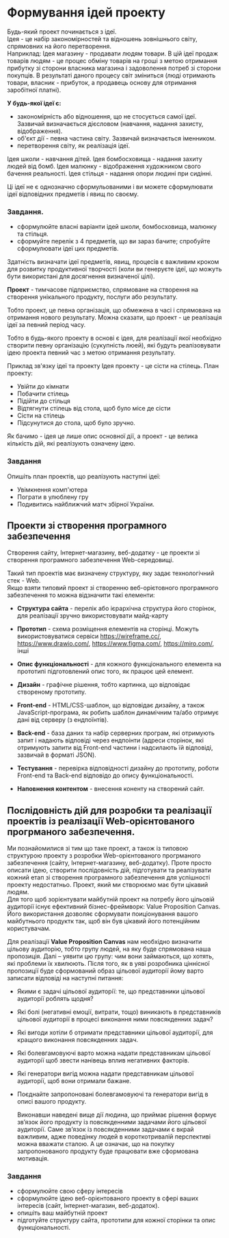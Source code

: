 # Формування ідей проекту
Будь-який проект починається з ідеї.  
Ідея - це набір закономірностей та відношень зовнішнього світу, спрямовних на його перетворення.  
Наприклад: Ідея магазину - продавати людям товари.  В цій ідеї продаж товарів людям - це процес обміну товарів на гроші з метою отримання прибутку зі сторони власника магазина і задоволення потреб зі сторони покупців. В результаті даного процесу світ зміниться (люді отримають товари, власник - прибуток, а продавець основу для отримання заробітної платні).  


**У будь-якої ідеї є:**
* закономірність або відношення, що не стосується самої ідеї. Зазвичай визначається дієсловом  (навчання, надання захисту, відображення). 
* об'єкт дії - певна частина світу. Зазвичай визначається іменником.
* перетворення світу, як реалізація ідеї.  

Ідея школи - навчання дітей.
Ідея бомбосховища - надання захиту людей від бомб.
Ідея малюнку - відображення художником свого бачення реальності.
Ідея стільця - надання опори людині при сидінні.  

Ці ідеї не є однозначно сформульованими і ви можете сформулювати ідеї відповідних предметів і явищ по своєму.  

### Завдання.
* сформулюйте власні варіанти ідей школи, бомбосховища, малюнку та стільця.
* сформуйте перелік з 4 предметів, що ви зараз бачите; спробуйте сформулювати ідеї цих предметів.  
  
Здатність визначати ідеї предметів, явищ, процесів є важливим кроком для розвитку продуктивної творчості (коли ви генеруєте ідеї, що можуть бути використані для досягнення визначеної цілі).  
  
**Проект**  - тимчасове підприємство, спрямоване на створення на створення унікального продукту, послуги або результату.  
  
Тобто проект, це певна організація, що обмежена в часі і спрямована на отримання нового результату.  Можна сказати, що проект - це реалізація ідеї за певний період часу.  

Тобто в будь-якого проекту в основі є ідея, для реалізації якої необхідно створити певну організацію (сукупність люей), які будуть реалізовувати ідею проекта певний час з метою отримання результату.  
  
Приклад зв'язку ідеї та проекту
Ідея проекту - це сісти на стілець.
План проекту:
* Увійти до кімнати
* Побачити стілець
* Підійти до стільця
* Відтягнути стілець від стола, щоб було місе де сісти
* Сісти на стілець
* Підсунутися до стола, щоб було зручно.

Як бачимо - ідея це лише опис основної дії, а проект - це велика кількість дій, які реалізують означену ідею.


### Завдання

Опишіть план проектів, що реалізують наступні ідеї:  

* Увімкнення комп'ютера
* Пограти в улюблену гру
* Подивитись найближчий матч збірної України.

## Проекти зі створення програмного забезпечення
Створення сайту, Інтернет-магазину, веб-додатку - це проекти зі створення програмного забезпечення Web-середовищі.  
  
Такий тип проектів має визначену структуру, яку задає технологічний стек - Web.  
Якщо взяти типовий проект зі створенню веб-орієтовного програмного забезпечення то можна відзначити такі елементи:
* **Структура сайта** - перелік або ієрархічна структура його сторінок, для реалізації зручно використовувати майд-карту  

* **Прототип** - схема розміщення елементів на сторінці. Можуть використовуватися сервіси https://wireframe.cc/, https://www.drawio.com/, https://www.figma.com/, https://miro.com/, інші

* **Опис функціональності** - для кожного функціонального елемента на прототипі підготовлений опис того, як працює цей елемент.

* **Дизайн** - графічне рішення, тобто картинка, що відповідає створеному прототипу.

* **Front-end** - HTML/CSS-шаблон, що відповідає дизайну, а також JavaScript-програма, як робить шаблон динамічним та/або отримує дані від серверу (з ендпоїнтів).

* **Back-end** - база даних та набір серверних програм, які отримують запит і надають відповіді через ендпоінти (адреси сторінок, які отримують запити від Front-end частини і надсилають їй відповіді, зазвичай в форматі JSON).

* **Тестування** - перевірка відповідності дизайну до прототипу, роботи Front-end та Back-end відповідо до опису функціональності.

* **Наповнення контентом** - внесення коненту на створений сайт.


## Послідовність дій для розробки та реалізації проектів із реалізації Web-орієнтованого прогрманого забезпечення.
Ми познайомилися зі тим що таке проект, а також із типовою структурою проекту з розробки Web-орієнтованого прогрманого забезпечення (сайту, Інтернет-магазину, веб-додатку).  Проте просто описати ідею, створити послідовність дій, підготувати та реалізувати кожний етап зі створення програмного забезпечення для успішності проекту недостатньо. Проект, який ми створюємо має бути цікавий людям.  
Для того щоб зорієнтувати майбутній проект на потребу його цільовій аудиторії існує ефективний бізнес-фреймворк: Value Proposition Canvas.  
Його використання дозволяє сформувати поиціонування вашого майбутнього продуктк так, щоб він був цікавий його потенційним користувачам.  
  
Для реалізації **Value Proposition Canvas** нам необхідно визначити цільову аудиторію, тобто групу людей, на яку буде спрямована наша пропозиція.
Далі – уявити цю групу: чим вони займаються, що хотять, які проблеми їх хвилюють. Після того, як в уяві розробника ціннісної пропозиції буде сформований образ цільової аудиторії йому варто записати відповіді на наступні питання:

* Якими є задачі цільової аудиторії: те, що представники цільової аудиторії роблять щодня?
* Які болі (негативні емоції, витрати, тощо) виникають в представників цільової аудиторії в процесі виконання ними повсякденних задач?
* Які вигоди хотіли б отримати представники цільової аудиторії, для кращого виконання повсякденних задач.
* Які болевгамовуючі варто можна надати представникам цільової аудиторії щоб звести нанівець вплив негативних факторів. 
* Які генератори вигід можна надати представникам цільової аудиторії, щоб вони отримали бажане.
* Поєднайте запропоновані болевгамовуючі та генератори вигід в описі вашого продукту.
  

  Виконавши наведені вище дії людина, що приймає рішення формує зв’язок його продукту із повсякденними задачами його цільової аудиторії. Саме зв’язок із повсякденними задачами є вкрай важливим, адже поведінку людей в короткотривалій перспективі можна вважати сталою. А це означає, що на покупку запропонованого продукту буде працювати вже сформована мотивація.


### Завдання
* сформулюйте свою сферу інтересів
* сформулюйте ідею веб-орієнтованого проекту в сфері ваших інтересів (сайт, Інтернет-магазин, веб-додаток).
* опишіть ваш майбутній проект
* підготуйте структуру сайта, прототипи для кожної сторінки та опис функціональності.







